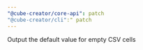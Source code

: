 ```yaml
---
"@cube-creator/core-api": patch
"@cube-creator/cli":" patch
---
```


Output the default value for empty CSV cells
